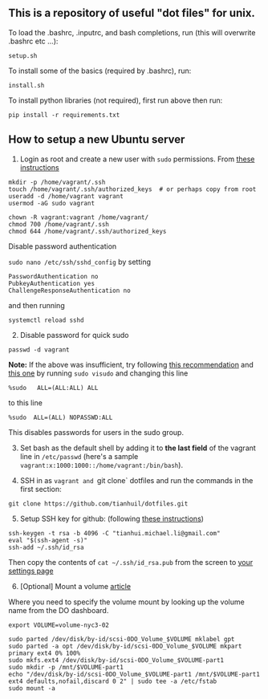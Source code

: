 This is a repository of useful "dot files" for unix.
----------------------------------------------------

To load the .bashrc, .inputrc, and bash completions, run (this will overwrite .bashrc etc ...):

```setup.sh```

To install some of the basics (required by .bashrc), run:

```install.sh```

To install python libraries (not required), first run above then run:

```pip install -r requirements.txt```

How to setup a new Ubuntu server
--------------------------------

1. Login as root and create a new user with `sudo` permissions.  From [these instructions](https://www.digitalocean.com/community/tutorials/initial-server-setup-with-ubuntu-16-04)

```
mkdir -p /home/vagrant/.ssh
touch /home/vagrant/.ssh/authorized_keys  # or perhaps copy from root
useradd -d /home/vagrant vagrant
usermod -aG sudo vagrant

chown -R vagrant:vagrant /home/vagrant/
chmod 700 /home/vagrant/.ssh
chmod 644 /home/vagrant/.ssh/authorized_keys
```

Disable password authentication

```sudo nano /etc/ssh/sshd_config```
by setting
```
PasswordAuthentication no
PubkeyAuthentication yes
ChallengeResponseAuthentication no
```
and then running

```systemctl reload sshd```

2. Disable password for quick sudo
```
passwd -d vagrant
```

**Note:** If the above was insufficient, try following [this recommendation](https://askubuntu.com/questions/930944/how-to-disable-all-permissions-and-sudo-password-requirements) and [this one](https://askubuntu.com/questions/675379/how-to-disable-the-password-prompts) by running `sudo visudo` and changing this line

```
%sudo   ALL=(ALL:ALL) ALL
```

to this line

```
%sudo  ALL=(ALL) NOPASSWD:ALL
```

This disables passwords for users in the sudo group.

3. Set bash as the default shell by adding it to **the last field** of the vagrant line in `/etc/passwd`
(here's a sample `vagrant:x:1000:1000::/home/vagrant:/bin/bash`).

4. SSH in as `vagrant and `git clone` dotfiles and run the commands in the first section:
```
git clone https://github.com/tianhuil/dotfiles.git
```

5. Setup SSH key for github: (following [these instructions](https://help.github.com/articles/generating-a-new-ssh-key-and-adding-it-to-the-ssh-agent/))
```
ssh-keygen -t rsa -b 4096 -C "tianhui.michael.li@gmail.com"
eval "$(ssh-agent -s)"
ssh-add ~/.ssh/id_rsa
```

Then copy the contents of `cat ~/.ssh/id_rsa.pub` from the screen to [your settings page](https://github.com/settings/keys)

6. [Optional] Mount a volume [article](https://www.digitalocean.com/community/tutorials/how-to-use-block-storage-on-digitalocean#creating-and-attaching-volumes)

Where you need to specify the volume mount by looking up the volume name from the DO dashboard.

```
export VOLUME=volume-nyc3-02

sudo parted /dev/disk/by-id/scsi-0DO_Volume_$VOLUME mklabel gpt
sudo parted -a opt /dev/disk/by-id/scsi-0DO_Volume_$VOLUME mkpart primary ext4 0% 100%
sudo mkfs.ext4 /dev/disk/by-id/scsi-0DO_Volume_$VOLUME-part1
sudo mkdir -p /mnt/$VOLUME-part1
echo "/dev/disk/by-id/scsi-0DO_Volume_$VOLUME-part1 /mnt/$VOLUME-part1 ext4 defaults,nofail,discard 0 2" | sudo tee -a /etc/fstab
sudo mount -a
```
